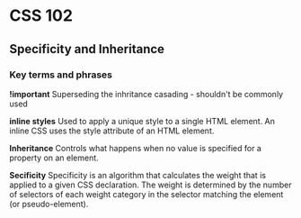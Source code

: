 # CSS 102

## Specificity and Inheritance 

### Key terms and phrases 

**!important** 
Superseding the inhritance casading - shouldn't be commonly used  

**inline styles** 
Used to apply a unique style to a single HTML element. An inline CSS uses the style attribute of an HTML element.

**Inheritance**
Controls what happens when no value is specified for a property on an element.

**Secificity**
Specificity is an algorithm that calculates the weight that is applied to a given CSS declaration. The weight is determined by the number of selectors of each weight category in the selector matching the element (or pseudo-element).